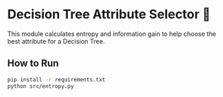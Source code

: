 # Decision Tree Attribute Selector 🌳

This module calculates entropy and information gain to help choose the best attribute for a Decision Tree.

## How to Run
```bash
pip install -r requirements.txt
python src/entropy.py

